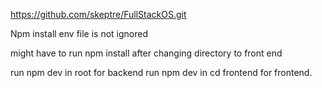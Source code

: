 https://github.com/skeptre/FullStackOS.git

Npm install
env file is not ignored

might have to run npm install after changing directory to front end

run npm dev in root for backend
run npm dev in cd frontend for frontend. 
